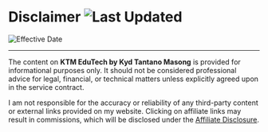 
# Disclaimer ![Last Updated](https://img.shields.io/badge/Last%20Updated-Jun%202%2C%202024%206%3A42%20PM-blue)

![Effective Date](https://img.shields.io/badge/Effective%20Date-Sep%207%2C%202024%206%3A53%20PM-limegreen) 


---
The content on **KTM EduTech by Kyd Tantano Masong** is provided for informational purposes only. It should not be considered professional advice for legal, financial, or technical matters unless explicitly agreed upon in the service contract.

I am not responsible for the accuracy or reliability of any third-party content or external links provided on my website. Clicking on affiliate links may result in commissions, which will be disclosed under the [Affiliate Disclosure](#).
